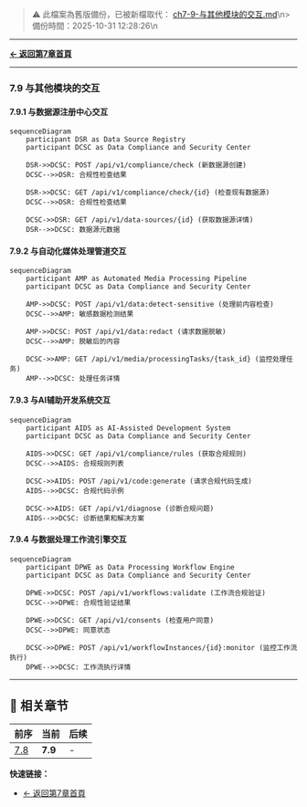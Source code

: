 <!-- LEGACY FILE NOTICE -->
> ⚠️ 此檔案為舊版備份，已被新檔取代： [ch7-9-与其他模块的交互.md](ch7-9-与其他模块的交互.md)\n> 備份時間：2025-10-31 12:28:26\n
---

**[← 返回第7章首頁](ch7-index.md)**

---

### 7.9 与其他模块的交互

#### 7.9.1 与数据源注册中心交互

```mermaid
sequenceDiagram
    participant DSR as Data Source Registry
    participant DCSC as Data Compliance and Security Center
    
    DSR->>DCSC: POST /api/v1/compliance/check (新数据源创建)
    DCSC-->>DSR: 合规性检查结果
    
    DSR->>DCSC: GET /api/v1/compliance/check/{id} (检查现有数据源)
    DCSC-->>DSR: 合规性检查结果
    
    DCSC->>DSR: GET /api/v1/data-sources/{id} (获取数据源详情)
    DSR-->>DCSC: 数据源元数据
```

#### 7.9.2 与自动化媒体处理管道交互

```mermaid
sequenceDiagram
    participant AMP as Automated Media Processing Pipeline
    participant DCSC as Data Compliance and Security Center
    
    AMP->>DCSC: POST /api/v1/data:detect-sensitive (处理前内容检查)
    DCSC-->>AMP: 敏感数据检测结果
    
    AMP->>DCSC: POST /api/v1/data:redact (请求数据脱敏)
    DCSC-->>AMP: 脱敏后的内容
    
    DCSC->>AMP: GET /api/v1/media/processingTasks/{task_id} (监控处理任务)
    AMP-->>DCSC: 处理任务详情
```

#### 7.9.3 与AI辅助开发系统交互

```mermaid
sequenceDiagram
    participant AIDS as AI-Assisted Development System
    participant DCSC as Data Compliance and Security Center
    
    AIDS->>DCSC: GET /api/v1/compliance/rules (获取合规规则)
    DCSC-->>AIDS: 合规规则列表
    
    DCSC->>AIDS: POST /api/v1/code:generate (请求合规代码生成)
    AIDS-->>DCSC: 合规代码示例
    
    DCSC->>AIDS: GET /api/v1/diagnose (诊断合规问题)
    AIDS-->>DCSC: 诊断结果和解决方案
```

#### 7.9.4 与数据处理工作流引擎交互

```mermaid
sequenceDiagram
    participant DPWE as Data Processing Workflow Engine
    participant DCSC as Data Compliance and Security Center
    
    DPWE->>DCSC: POST /api/v1/workflows:validate (工作流合规验证)
    DCSC-->>DPWE: 合规性验证结果
    
    DPWE->>DCSC: GET /api/v1/consents (检查用户同意)
    DCSC-->>DPWE: 同意状态
    
    DCSC->>DPWE: POST /api/v1/workflowInstances/{id}:monitor (监控工作流执行)
    DPWE-->>DCSC: 工作流执行详情
```

---

## 📑 相关章节

| 前序 | 当前 | 后续 |
|-----|------|------|
| [7.8](ch7-8.md) | **7.9** | - |

**快速链接：**
- [← 返回第7章首頁](ch7-index.md)
